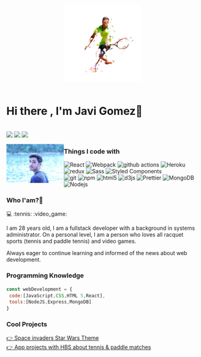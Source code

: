 

<header>
 <img width='200px' height='200px' src='tenis-player-color.png'>
</header>

 <h1>Hi there , I'm Javi Gomez👋</h1>
  <br/>
  <a href="mailto:projav23@gmail.com?subject=[GitHub]%20Contact&body=Hello%20Javi%2C%0A%0A..."><img src="https://img.shields.io/badge/e‑mail-D14836.svg?style=for-the-badge&logo=GMail&logoColor=white"/></a>
  <a href="https://instagram.com/projav23"><img src="https://img.shields.io/badge/instagram-E4405F.svg?style=for-the-badge&logo=instagram&logoColor=white"/></a>
  <a href="https://www.linkedin.com/in/javier-g%C3%B3mez-jimenez/"><img src="https://img.shields.io/badge/linkedin-0077B5.svg?style=for-the-badge&logo=linkedin&logoColor=white"/></a>
</p>
<p>
  <img 'border-radius'='50%' width="150" align='left' src="Captura de pantalla 2021-02-18 a las 17.45.53.png">
</p>

### Things I code with

<p>
  <img alt="React" src="https://img.shields.io/badge/-React-45b8d8?style=flat-square&logo=react&logoColor=white" />
  <img alt="Webpack" src="https://img.shields.io/badge/-Webpack-8DD6F9?style=flat-square&logo=webpack&logoColor=white" /> 
  <img alt="github actions" src="https://img.shields.io/badge/-Github_Actions-2088FF?style=flat-square&logo=github-actions&logoColor=white" />
  <img alt="Heroku" src="https://img.shields.io/badge/-Heroku-430098?style=flat-square&logo=heroku&logoColor=white" />
  <img alt="redux" src="https://img.shields.io/badge/-Redux-764ABC?style=flat-square&logo=redux&logoColor=white" />
  <img alt="Sass" src="https://img.shields.io/badge/-Sass-CC6699?style=flat-square&logo=sass&logoColor=white" />
  <img alt="Styled Components" src="https://img.shields.io/badge/-Styled_Components-db7092?style=flat-square&logo=styled-components&logoColor=white" />
 <br>
  <img alt="git" src="https://img.shields.io/badge/-Git-F05032?style=flat-square&logo=git&logoColor=white" />
  <img alt="npm" src="https://img.shields.io/badge/-NPM-CB3837?style=flat-square&logo=npm&logoColor=white" />
  <img alt="html5" src="https://img.shields.io/badge/-HTML5-E34F26?style=flat-square&logo=html5&logoColor=white" />
  <img alt="d3js" src="https://img.shields.io/badge/-D3.js-F9A03C?style=flat-square&logo=d3.js&logoColor=white" />
  <img alt="Prettier" src="https://img.shields.io/badge/-Prettier-F7B93E?style=flat-square&logo=prettier&logoColor=white" />
  <img alt="MongoDB" src="https://img.shields.io/badge/-MongoDB-13aa52?style=flat-square&logo=mongodb&logoColor=white" />
  <img alt="Nodejs" src="https://img.shields.io/badge/-Nodejs-43853d?style=flat-square&logo=Node.js&logoColor=white" />
</p>


### Who I'am?🧐

<p>💻  :tennis:  :video_game: </p>

I am 28 years old, I am a fullstack developer with a background in systems administrator. On a personal level, I am a person who loves all racquet sports (tennis and paddle tennis) and video games.

Always eager to continue learning and informed of the news about web development.


### Programming Knowledge

```js
const webDevelopment = {
 code:[JavaScript,CSS,HTML 5,React],
 tools:[NodeJS,Express,MongoDB]
}
```



### Cool Projects
[👉 Space invaders Star Wars Theme](https://github.com/projav23/webproject)<br>
[👉 App projects with HBS about tennis & paddle matches](https://together-ironhack.herokuapp.com/)
